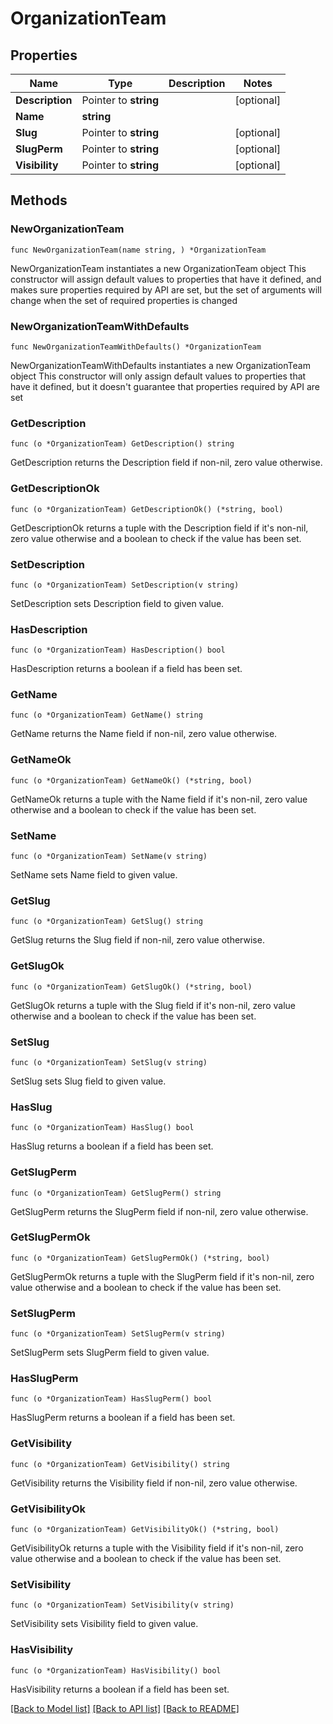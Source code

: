 # OrganizationTeam

## Properties

Name | Type | Description | Notes
------------ | ------------- | ------------- | -------------
**Description** | Pointer to **string** |  | [optional] 
**Name** | **string** |  | 
**Slug** | Pointer to **string** |  | [optional] 
**SlugPerm** | Pointer to **string** |  | [optional] 
**Visibility** | Pointer to **string** |  | [optional] 

## Methods

### NewOrganizationTeam

`func NewOrganizationTeam(name string, ) *OrganizationTeam`

NewOrganizationTeam instantiates a new OrganizationTeam object
This constructor will assign default values to properties that have it defined,
and makes sure properties required by API are set, but the set of arguments
will change when the set of required properties is changed

### NewOrganizationTeamWithDefaults

`func NewOrganizationTeamWithDefaults() *OrganizationTeam`

NewOrganizationTeamWithDefaults instantiates a new OrganizationTeam object
This constructor will only assign default values to properties that have it defined,
but it doesn't guarantee that properties required by API are set

### GetDescription

`func (o *OrganizationTeam) GetDescription() string`

GetDescription returns the Description field if non-nil, zero value otherwise.

### GetDescriptionOk

`func (o *OrganizationTeam) GetDescriptionOk() (*string, bool)`

GetDescriptionOk returns a tuple with the Description field if it's non-nil, zero value otherwise
and a boolean to check if the value has been set.

### SetDescription

`func (o *OrganizationTeam) SetDescription(v string)`

SetDescription sets Description field to given value.

### HasDescription

`func (o *OrganizationTeam) HasDescription() bool`

HasDescription returns a boolean if a field has been set.

### GetName

`func (o *OrganizationTeam) GetName() string`

GetName returns the Name field if non-nil, zero value otherwise.

### GetNameOk

`func (o *OrganizationTeam) GetNameOk() (*string, bool)`

GetNameOk returns a tuple with the Name field if it's non-nil, zero value otherwise
and a boolean to check if the value has been set.

### SetName

`func (o *OrganizationTeam) SetName(v string)`

SetName sets Name field to given value.


### GetSlug

`func (o *OrganizationTeam) GetSlug() string`

GetSlug returns the Slug field if non-nil, zero value otherwise.

### GetSlugOk

`func (o *OrganizationTeam) GetSlugOk() (*string, bool)`

GetSlugOk returns a tuple with the Slug field if it's non-nil, zero value otherwise
and a boolean to check if the value has been set.

### SetSlug

`func (o *OrganizationTeam) SetSlug(v string)`

SetSlug sets Slug field to given value.

### HasSlug

`func (o *OrganizationTeam) HasSlug() bool`

HasSlug returns a boolean if a field has been set.

### GetSlugPerm

`func (o *OrganizationTeam) GetSlugPerm() string`

GetSlugPerm returns the SlugPerm field if non-nil, zero value otherwise.

### GetSlugPermOk

`func (o *OrganizationTeam) GetSlugPermOk() (*string, bool)`

GetSlugPermOk returns a tuple with the SlugPerm field if it's non-nil, zero value otherwise
and a boolean to check if the value has been set.

### SetSlugPerm

`func (o *OrganizationTeam) SetSlugPerm(v string)`

SetSlugPerm sets SlugPerm field to given value.

### HasSlugPerm

`func (o *OrganizationTeam) HasSlugPerm() bool`

HasSlugPerm returns a boolean if a field has been set.

### GetVisibility

`func (o *OrganizationTeam) GetVisibility() string`

GetVisibility returns the Visibility field if non-nil, zero value otherwise.

### GetVisibilityOk

`func (o *OrganizationTeam) GetVisibilityOk() (*string, bool)`

GetVisibilityOk returns a tuple with the Visibility field if it's non-nil, zero value otherwise
and a boolean to check if the value has been set.

### SetVisibility

`func (o *OrganizationTeam) SetVisibility(v string)`

SetVisibility sets Visibility field to given value.

### HasVisibility

`func (o *OrganizationTeam) HasVisibility() bool`

HasVisibility returns a boolean if a field has been set.


[[Back to Model list]](../README.md#documentation-for-models) [[Back to API list]](../README.md#documentation-for-api-endpoints) [[Back to README]](../README.md)


